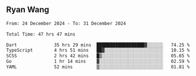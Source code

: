 ## Ryan Wang

<!--START_SECTION:waka-->

```txt
From: 24 December 2024 - To: 31 December 2024

Total Time: 47 hrs 47 mins

Dart              35 hrs 29 mins  ██████████████████▓░░░░░░   74.25 %
TypeScript        4 hrs 51 mins   ██▓░░░░░░░░░░░░░░░░░░░░░░   10.15 %
SCSS              2 hrs 42 mins   █▒░░░░░░░░░░░░░░░░░░░░░░░   05.65 %
Go                1 hr 14 mins    ▓░░░░░░░░░░░░░░░░░░░░░░░░   02.59 %
YAML              52 mins         ▒░░░░░░░░░░░░░░░░░░░░░░░░   01.81 %
```

<!--END_SECTION:waka-->
